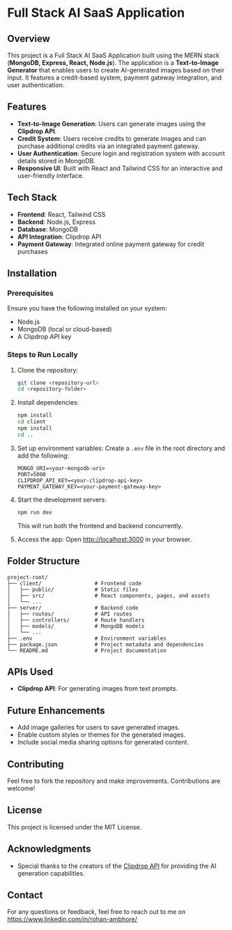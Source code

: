 # Full Stack AI SaaS Application

## Overview
This project is a Full Stack AI SaaS Application built using the MERN stack (**MongoDB, Express, React, Node.js**). The application is a **Text-to-Image Generator** that enables users to create AI-generated images based on their input. It features a credit-based system, payment gateway integration, and user authentication.

## Features
- **Text-to-Image Generation**: Users can generate images using the **Clipdrop API**.
- **Credit System**: Users receive credits to generate images and can purchase additional credits via an integrated payment gateway.
- **User Authentication**: Secure login and registration system with account details stored in MongoDB.
- **Responsive UI**: Built with React and Tailwind CSS for an interactive and user-friendly interface.

## Tech Stack
- **Frontend**: React, Tailwind CSS
- **Backend**: Node.js, Express
- **Database**: MongoDB
- **API Integration**: Clipdrop API
- **Payment Gateway**: Integrated online payment gateway for credit purchases

## Installation

### Prerequisites
Ensure you have the following installed on your system:
- Node.js
- MongoDB (local or cloud-based)
- A Clipdrop API key

### Steps to Run Locally
1. Clone the repository:
   ```bash
   git clone <repository-url>
   cd <repository-folder>
   ```

2. Install dependencies:
   ```bash
   npm install
   cd client
   npm install
   cd ..
   ```

3. Set up environment variables:
   Create a `.env` file in the root directory and add the following:
   ```env
   MONGO_URI=<your-mongodb-uri>
   PORT=5000
   CLIPDROP_API_KEY=<your-clipdrop-api-key>
   PAYMENT_GATEWAY_KEY=<your-payment-gateway-key>
   ```

4. Start the development servers:
   ```bash
   npm run dev
   ```
   This will run both the frontend and backend concurrently.

5. Access the app:
   Open [http://localhost:3000](http://localhost:3000) in your browser.

## Folder Structure
```
project-root/
├── client/                 # Frontend code
│   ├── public/             # Static files
│   ├── src/                # React components, pages, and assets
│   └── ...
├── server/                 # Backend code
│   ├── routes/             # API routes
│   ├── controllers/        # Route handlers
│   ├── models/             # MongoDB models
│   └── ...
├── .env                    # Environment variables
├── package.json            # Project metadata and dependencies
└── README.md               # Project documentation
```

## APIs Used
- **Clipdrop API**: For generating images from text prompts.

## Future Enhancements
- Add image galleries for users to save generated images.
- Enable custom styles or themes for the generated images.
- Include social media sharing options for generated content.

## Contributing
Feel free to fork the repository and make improvements. Contributions are welcome!

## License
This project is licensed under the MIT License.

## Acknowledgments
- Special thanks to the creators of the [Clipdrop API](https://clipdrop.co/) for providing the AI generation capabilities.

## Contact
For any questions or feedback, feel free to reach out to me on https://www.linkedin.com/in/rohan-ambhore/
